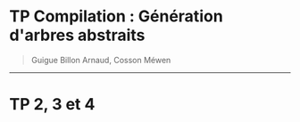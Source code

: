 # TP Compilation : Génération d'arbres abstraits
> Guigue Billon Arnaud, Cosson Méwen

---

# TP 2, 3 et 4
